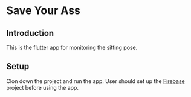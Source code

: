 # Save Your Ass

## Introduction
This is the flutter app for monitoring the sitting pose.

## Setup
Clon down the project and run the app. User should set up the [Firebase](https://firebase.google.com/) project before using the app.
